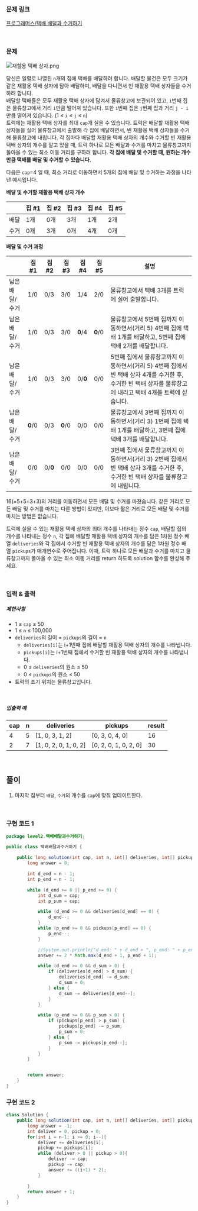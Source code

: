 ### 문제 링크

[프로그래머스/택배 배달과 수거하기](https://school.programmers.co.kr/learn/courses/30/lessons/150369)

<br>

### 문제

![재할용 택배 상자.png](https://grepp-programmers.s3.ap-northeast-2.amazonaws.com/files/production/7ce63a07-3abd-40a1-87cc-c1f664393aa0/%E1%84%8C%E1%85%A2%E1%84%92%E1%85%A1%E1%86%AF%E1%84%8B%E1%85%AD%E1%86%BC%20%E1%84%90%E1%85%A2%E1%86%A8%E1%84%87%E1%85%A2%20%E1%84%89%E1%85%A1%E1%86%BC%E1%84%8C%E1%85%A1.png)

당신은 일렬로 나열된 `n`개의 집에 택배를 배달하려 합니다. 배달할 물건은 모두 크기가 같은 재활용 택배 상자에 담아 배달하며, 배달을 다니면서 빈 재활용 택배 상자들을 수거하려 합니다.  
배달할 택배들은 모두 재활용 택배 상자에 담겨서 물류창고에 보관되어 있고, `i`번째 집은 물류창고에서 거리 `i`만큼 떨어져 있습니다. 또한 `i`번째 집은 `j`번째 집과 거리 `j - i`만큼 떨어져 있습니다. (1 ≤ `i` ≤ `j` ≤ `n`)  
트럭에는 재활용 택배 상자를 최대 `cap`개 실을 수 있습니다. 트럭은 배달할 재활용 택배 상자들을 실어 물류창고에서 출발해 각 집에 배달하면서, 빈 재활용 택배 상자들을 수거해 물류창고에 내립니다. 각 집마다 배달할 재활용 택배 상자의 개수와 수거할 빈 재활용 택배 상자의 개수를 알고 있을 때, 트럭 하나로 모든 배달과 수거를 마치고 물류창고까지 돌아올 수 있는 최소 이동 거리를 구하려 합니다. **각 집에 배달 및 수거할 때, 원하는 개수만큼 택배를 배달 및 수거할 수 있습니다.**

다음은 `cap`=4 일 때, 최소 거리로 이동하면서 5개의 집에 배달 및 수거하는 과정을 나타낸 예시입니다.

**배달 및 수거할 재활용 택배 상자 개수**

||집 #1|집 #2|집 #3|집 #4|집 #5|
|---|---|---|---|---|---|
|배달|1개|0개|3개|1개|2개|
|수거|0개|3개|0개|4개|0개|

**배달 및 수거 과정**

||집 #1|집 #2|집 #3|집 #4|집 #5|설명|
|---|---|---|---|---|---|---|
|남은 배달/수거|1/0|0/3|3/0|1/4|2/0|물류창고에서 택배 3개를 트럭에 실어 출발합니다.|
|남은 배달/수거|1/0|0/3|3/0|**0**/4|**0**/0|물류창고에서 5번째 집까지 이동하면서(거리 5) 4번째 집에 택배 1개를 배달하고, 5번째 집에 택배 2개를 배달합니다.|
|남은 배달/수거|1/0|0/3|3/0|0/**0**|0/0|5번째 집에서 물류창고까지 이동하면서(거리 5) 4번째 집에서 빈 택배 상자 4개를 수거한 후, 수거한 빈 택배 상자를 물류창고에 내리고 택배 4개를 트럭에 싣습니다.|
|남은 배달/수거|**0**/0|0/3|**0**/0|0/0|0/0|물류창고에서 3번째 집까지 이동하면서(거리 3) 1번째 집에 택배 1개를 배달하고, 3번째 집에 택배 3개를 배달합니다.|
|남은 배달/수거|0/0|0/**0**|0/0|0/0|0/0|3번째 집에서 물류창고까지 이동하면서(거리 3) 2번째 집에서 빈 택배 상자 3개를 수거한 후, 수거한 빈 택배 상자를 물류창고에 내립니다.|

16(=5+5+3+3)의 거리를 이동하면서 모든 배달 및 수거를 마쳤습니다. 같은 거리로 모든 배달 및 수거를 마치는 다른 방법이 있지만, 이보다 짧은 거리로 모든 배달 및 수거를 마치는 방법은 없습니다.

트럭에 실을 수 있는 재활용 택배 상자의 최대 개수를 나타내는 정수 `cap`, 배달할 집의 개수를 나타내는 정수 `n`, 각 집에 배달할 재활용 택배 상자의 개수를 담은 1차원 정수 배열 `deliveries`와 각 집에서 수거할 빈 재활용 택배 상자의 개수를 담은 1차원 정수 배열 `pickups`가 매개변수로 주어집니다. 이때, 트럭 하나로 모든 배달과 수거를 마치고 물류창고까지 돌아올 수 있는 최소 이동 거리를 return 하도록 solution 함수를 완성해 주세요.

<br>

### 입력 & 출력

##### 제한사항

- 1 ≤ `cap` ≤ 50
- 1 ≤ `n` ≤ 100,000
- `deliveries`의 길이 = `pickups`의 길이 = `n`
    - `deliveries[i]`는 i+1번째 집에 배달할 재활용 택배 상자의 개수를 나타냅니다.
    - `pickups[i]`는 i+1번째 집에서 수거할 빈 재활용 택배 상자의 개수를 나타냅니다.
    - 0 ≤ `deliveries`의 원소 ≤ 50
    - 0 ≤ `pickups`의 원소 ≤ 50
- 트럭의 초기 위치는 물류창고입니다.

<br>

##### 입출력 예

|cap|n|deliveries|pickups|result|
|---|---|---|---|---|
|4|5|[1, 0, 3, 1, 2]|[0, 3, 0, 4, 0]|16|
|2|7|[1, 0, 2, 0, 1, 0, 2]|[0, 2, 0, 1, 0, 2, 0]|30|

<br>

## 풀이

1. 마지막 집부터 `배달`, `수거`의 개수를 `cap`에 맞춰 업데이트한다. 

<br>

### 구현 코드 1
```java
package level2.택배배달과수거하기;

public class 택배배달과수거하기 {

    public long solution(int cap, int n, int[] deliveries, int[] pickups) {
        long answer = 0;

        int d_end = n - 1;
        int p_end = n - 1;

        while (d_end >= 0 || p_end >= 0) {
            int d_sum = cap;
            int p_sum = cap;

            while (d_end >= 0 && deliveries[d_end] == 0) {
                d_end--;
            }
            while (p_end >= 0 && pickups[p_end] == 0) {
                p_end--;
            }

            //System.out.println("d_end: " + d_end + ", p_end: " + p_end);
            answer += 2 * Math.max(d_end + 1, p_end + 1);

            while (d_end >= 0 && d_sum > 0) {
                if (deliveries[d_end] > d_sum) {
                    deliveries[d_end] -= d_sum;
                    d_sum = 0;
                } else {
                    d_sum -= deliveries[d_end--];
                }
            }

            while (p_end >= 0 && p_sum > 0) {
                if (pickups[p_end] > p_sum) {
                    pickups[p_end] -= p_sum;
                    p_sum = 0;
                } else {
                    p_sum -= pickups[p_end--];
                }
            }
        }


        return answer;
    }
}
```

### 구현 코드 2
```java
class Solution {
    public long solution(int cap, int n, int[] deliveries, int[] pickups) {
        long answer = -1;
        int deliver = 0, pickup = 0;
        for(int i = n-1; i >= 0; i--){
            deliver += deliveries[i];
            pickup += pickups[i];
            while (deliver > 0 || pickup > 0){
                deliver -= cap;
                pickup -= cap;
                answer += ((i+1) * 2);
            }

        }
        return answer + 1;
    }
}
```